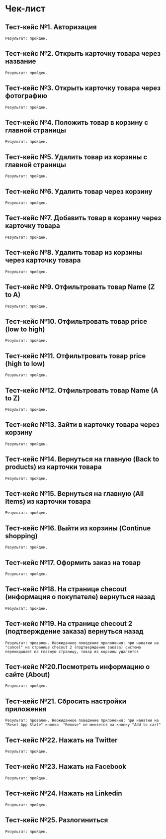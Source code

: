 ﻿# Чек-лист

## Тест-кейс №1.  Авторизация

`Результат: пройден.`

## Тест-кейс №2. Открыть карточку товара через название

`Результат: пройден.`

## Тест-кейс №3. Открыть карточку товара через фотографию

`Результат: пройден.`

## Тест-кейс №4. Положить товар в корзину с главной страницы

`Результат: пройден.`

## Тест-кейс №5. Удалить товар из корзины с главной страницы

`Результат: пройден.`

## Тест-кейс №6. Удалить товар через корзину

`Результат: пройден.`

## Тест-кейс №7. Добавить товар в корзину через карточку товара

`Результат: пройден.`

## Тест-кейс №8. Удалить товар из корзины через карточку товара

`Результат: пройден.`

## Тест-кейс №9. Отфильтровать товар Name (Z to A)

`Результат: пройден.`

## Тест-кейс №10. Отфильтровать товар price (low to high)

`Результат: пройден.`

## Тест-кейс №11. Отфильтровать товар price (high to low)

`Результат: пройден.`

## Тест-кейс №12. Отфильтровать товар Name (A to Z)

`Результат: пройден.`

## Тест-кейс №13. Зайти в карточку товара через корзину 

`Результат: пройден.`

## Тест-кейс №14. Вернуться на главную (Back to products) из карточки товара

`Результат: пройден.`

## Тест-кейс №15. Вернуться на главную (All Items) из карточки товара

`Результат: пройден.`

## Тест-кейс №16. Выйти из корзины (Continue shopping)

`Результат: пройден.`

## Тест-кейс №17. Оформить заказ на товар

`Результат: пройден.`

## Тест-кейс №18. На странице checout (информация о покупателе) вернуться назад

`Результат: пройден.`

## Тест-кейс №19. На странице checout 2 (подтверждение заказа) вернуться назад

`Результат: провален. Неожиданное поведение приложения: при нажатии на "cancel" на странице checout 2 (подтверждение заказа) система перекидывает на главную страницу, товар из корзины удаляется`

## Тест-кейс №20.Посмотреть информацию о сайте (About)

`Результат: пройден.`

## Тест-кейс №21. Сбросить настройки приложения

`Результат: провален. Неожиданное поведение приложения: при нажатии на "Reset App State" кнопка  "Remove" не меняется на кнопку "Add to cart" `

## Тест-кейс №22. Нажать на Twitter
`Результат: пройден.`
## Тест-кейс №23. Нажать на Facebook
`Результат: пройден.`
## Тест-кейс №24. Нажать на Linkedin
`Результат: пройден.`
## Тест-кейс №25. Разлогиниться 
`Результат: пройден.`
